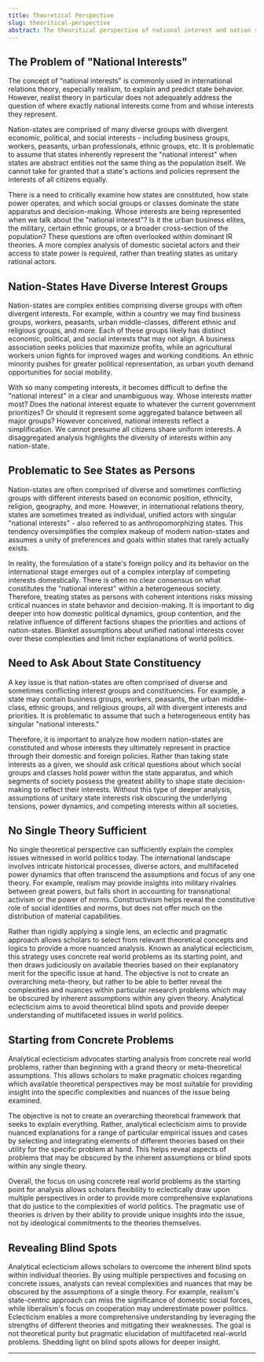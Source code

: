 ```yaml
---
title: Theoretical Perspective
slug: theoritical-perspective
abstract: The theoritical perspective of national interest and nation states.
---
```


## The Problem of "National Interests" 

The concept of "national interests" is commonly used in international relations theory, especially realism, to explain and predict state behavior. However, realist theory in particular does not adequately address the question of where exactly national interests come from and whose interests they represent. 

Nation-states are comprised of many diverse groups with divergent economic, political, and social interests - including business groups, workers, peasants, urban professionals, ethnic groups, etc. It is problematic to assume that states inherently represent the "national interest" when states are abstract entities not the same thing as the population itself. We cannot take for granted that a state's actions and policies represent the interests of all citizens equally.

There is a need to critically examine how states are constituted, how state power operates, and which social groups or classes dominate the state apparatus and decision-making. Whose interests are being represented when we talk about the "national interest"? Is it the urban business elites, the military, certain ethnic groups, or a broader cross-section of the population? These questions are often overlooked within dominant IR theories. A more complex analysis of domestic societal actors and their access to state power is required, rather than treating states as unitary rational actors.

## Nation-States Have Diverse Interest Groups

Nation-states are complex entities comprising diverse groups with often divergent interests. For example, within a country we may find business groups, workers, peasants, urban middle-classes, different ethnic and religious groups, and more. Each of these groups likely has distinct economic, political, and social interests that may not align. A business association seeks policies that maximize profits, while an agricultural workers union fights for improved wages and working conditions. An ethnic minority pushes for greater political representation, as urban youth demand opportunities for social mobility.  

With so many competing interests, it becomes difficult to define the "national interest" in a clear and unambiguous way. Whose interests matter most? Does the national interest equate to whatever the current government prioritizes? Or should it represent some aggregated balance between all major groups? However conceived, national interests reflect a simplification. We cannot presume all citizens share uniform interests. A disaggregated analysis highlights the diversity of interests within any nation-state.

## Problematic to See States as Persons

Nation-states are often comprised of diverse and sometimes conflicting groups with different interests based on economic position, ethnicity, religion, geography, and more. However, in international relations theory, states are sometimes treated as individual, unified actors with singular "national interests" - also referred to as anthropomorphizing states. This tendency oversimplifies the complex makeup of modern nation-states and assumes a unity of preferences and goals within states that rarely actually exists. 

In reality, the formulation of a state's foreign policy and its behavior on the international stage emerges out of a complex interplay of competing interests domestically. There is often no clear consensus on what constitutes the "national interest" within a heterogeneous society. Therefore, treating states as persons with coherent intentions risks missing critical nuances in state behavior and decision-making. It is important to dig deeper into how domestic political dynamics, group contention, and the relative influence of different factions shapes the priorities and actions of nation-states. Blanket assumptions about unified national interests cover over these complexities and limit richer explanations of world politics.

## Need to Ask About State Constituency

A key issue is that nation-states are often comprised of diverse and sometimes conflicting interest groups and constituencies. For example, a state may contain business groups, workers, peasants, the urban middle-class, ethnic groups, and religious groups, all with divergent interests and priorities. It is problematic to assume that such a heterogeneous entity has singular "national interests." 

Therefore, it is important to analyze how modern nation-states are constituted and whose interests they ultimately represent in practice through their domestic and foreign policies. Rather than taking state interests as a given, we should ask critical questions about which social groups and classes hold power within the state apparatus, and which segments of society possess the greatest ability to shape state decision-making to reflect their interests. Without this type of deeper analysis, assumptions of unitary state interests risk obscuring the underlying tensions, power dynamics, and competing interests within all societies.

## No Single Theory Sufficient

No single theoretical perspective can sufficiently explain the complex issues witnessed in world politics today. The international landscape involves intricate historical processes, diverse actors, and multifaceted power dynamics that often transcend the assumptions and focus of any one theory. For example, realism may provide insights into military rivalries between great powers, but falls short in accounting for transnational activism or the power of norms. Constructivism helps reveal the constitutive role of social identities and norms, but does not offer much on the distribution of material capabilities. 

Rather than rigidly applying a single lens, an eclectic and pragmatic approach allows scholars to select from relevant theoretical concepts and logics to provide a more nuanced analysis. Known as analytical eclecticism, this strategy uses concrete real world problems as its starting point, and then draws judiciously on available theories based on their explanatory merit for the specific issue at hand. The objective is not to create an overarching meta-theory, but rather to be able to better reveal the complexities and nuances within particular research problems which may be obscured by inherent assumptions within any given theory. Analytical eclecticism aims to avoid theoretical blind spots and provide deeper understanding of multifaceted issues in world politics.

## Starting from Concrete Problems

Analytical eclecticism advocates starting analysis from concrete real world problems, rather than beginning with a grand theory or meta-theoretical assumptions. This allows scholars to make pragmatic choices regarding which available theoretical perspectives may be most suitable for providing insight into the specific complexities and nuances of the issue being examined. 

The objective is not to create an overarching theoretical framework that seeks to explain everything. Rather, analytical eclecticism aims to provide nuanced explanations for a range of particular empirical issues and cases by selecting and integrating elements of different theories based on their utility for the specific problem at hand. This helps reveal aspects of problems that may be obscured by the inherent assumptions or blind spots within any single theory.

Overall, the focus on using concrete real world problems as the starting point for analysis allows scholars flexibility to eclectically draw upon multiple perspectives in order to provide more comprehensive explanations that do justice to the complexities of world politics. The pragmatic use of theories is driven by their ability to provide unique insights into the issue, not by ideological commitments to the theories themselves.

## Revealing Blind Spots

Analytical eclecticism allows scholars to overcome the inherent blind spots within individual theories. By using multiple perspectives and focusing on concrete issues, analysts can reveal complexities and nuances that may be obscured by the assumptions of a single theory. For example, realism's state-centric approach can miss the significance of domestic social forces, while liberalism's focus on cooperation may underestimate power politics. Eclecticism enables a more comprehensive understanding by leveraging the strengths of different theories and mitigating their weaknesses. The goal is not theoretical purity but pragmatic elucidation of multifaceted real-world problems. Shedding light on blind spots allows for deeper insight.

---